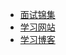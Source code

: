 * [面试锦集](/pages/resource/InterviewLink.md)
* [学习网站](/pages/resource/WebsiteLink.md)
* [学习博客](/pages/resource/BlogLink.md)
